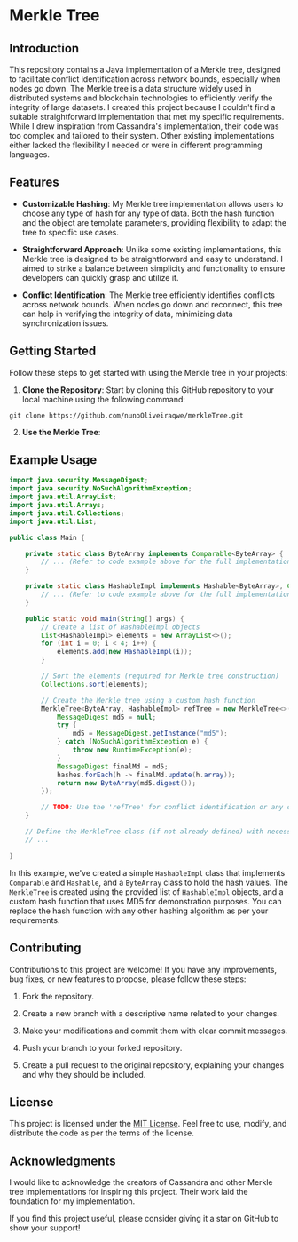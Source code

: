 # Merkle Tree 


## Introduction

This repository contains a Java implementation of a Merkle tree, designed to facilitate conflict identification across network bounds, especially when nodes go down. The Merkle tree is a data structure widely used in distributed systems and blockchain technologies to efficiently verify the integrity of large datasets. I created this project because I couldn't find a suitable straightforward implementation that met my specific requirements. While I drew inspiration from Cassandra's implementation, their code was too complex and tailored to their system. Other existing implementations either lacked the flexibility I needed or were in different programming languages.

## Features

- **Customizable Hashing**: My Merkle tree implementation allows users to choose any type of hash for any type of data. Both the hash function and the object are template parameters, providing flexibility to adapt the tree to specific use cases.

- **Straightforward Approach**: Unlike some existing implementations, this Merkle tree is designed to be straightforward and easy to understand. I aimed to strike a balance between simplicity and functionality to ensure developers can quickly grasp and utilize it.

- **Conflict Identification**: The Merkle tree efficiently identifies conflicts across network bounds. When nodes go down and reconnect, this tree can help in verifying the integrity of data, minimizing data synchronization issues.

## Getting Started

Follow these steps to get started with using the Merkle tree in your projects:

1. **Clone the Repository**: Start by cloning this GitHub repository to your local machine using the following command:

```
git clone https://github.com/nunoOliveiraqwe/merkleTree.git
```

2. **Use the Merkle Tree**:

## Example Usage

```java
import java.security.MessageDigest;
import java.security.NoSuchAlgorithmException;
import java.util.ArrayList;
import java.util.Arrays;
import java.util.Collections;
import java.util.List;

public class Main {

    private static class ByteArray implements Comparable<ByteArray> {
        // ... (Refer to code example above for the full implementation)
    }

    private static class HashableImpl implements Hashable<ByteArray>, Comparable<HashableImpl> {
        // ... (Refer to code example above for the full implementation)
    }

    public static void main(String[] args) {
        // Create a list of HashableImpl objects
        List<HashableImpl> elements = new ArrayList<>();
        for (int i = 0; i < 4; i++) {
            elements.add(new HashableImpl(i));
        }

        // Sort the elements (required for Merkle tree construction)
        Collections.sort(elements);

        // Create the Merkle tree using a custom hash function
        MerkleTree<ByteArray, HashableImpl> refTree = new MerkleTree<>(elements, hashes -> {
            MessageDigest md5 = null;
            try {
                md5 = MessageDigest.getInstance("md5");
            } catch (NoSuchAlgorithmException e) {
                throw new RuntimeException(e);
            }
            MessageDigest finalMd = md5;
            hashes.forEach(h -> finalMd.update(h.array));
            return new ByteArray(md5.digest());
        });

        // TODO: Use the 'refTree' for conflict identification or any other purpose.
    }

    // Define the MerkleTree class (if not already defined) with necessary methods and constructors
    // ...

}
```

In this example, we've created a simple `HashableImpl` class that implements `Comparable` and `Hashable`, and a `ByteArray` class to hold the hash values. The `MerkleTree` is created using the provided list of `HashableImpl` objects, and a custom hash function that uses MD5 for demonstration purposes. You can replace the hash function with any other hashing algorithm as per your requirements.

## Contributing

Contributions to this project are welcome! If you have any improvements, bug fixes, or new features to propose, please follow these steps:

1. Fork the repository.

2. Create a new branch with a descriptive name related to your changes.

3. Make your modifications and commit them with clear commit messages.

4. Push your branch to your forked repository.

5. Create a pull request to the original repository, explaining your changes and why they should be included.

## License

This project is licensed under the [MIT License](https://opensource.org/license/mit/). Feel free to use, modify, and distribute the code as per the terms of the license.

## Acknowledgments

I would like to acknowledge the creators of Cassandra and other Merkle tree implementations for inspiring this project. Their work laid the foundation for my implementation.

If you find this project useful, please consider giving it a star on GitHub to show your support!
